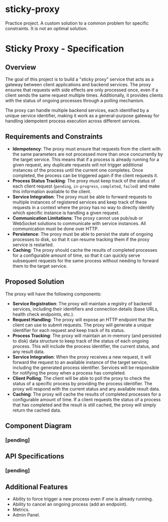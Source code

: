# sticky-proxy
Practice project. A custom solution to a common problem for specific constraints. It is not an optimal solution.

# Sticky Proxy - Specification

## Overview
The goal of this project is to build a "sticky proxy" service that acts as a gateway between client applications and backend services. The proxy ensures that requests with side effects are only processed once, even if a client sends the same request multiple times. Additionally, it provides clients with the status of ongoing processes through a polling mechanism.

The proxy can handle multiple backend services, each identified by a unique service identifier, making it work as a general-purpose gateway for handling idempotent process execution across different services.

## Requirements and Constraints
- **Idempotency**: The proxy must ensure that requests from the client with the same parameters are not processed more than once concurrently by the target service. This means that if a process is already running for a given request, any duplicate requests will not trigger additional instances of the process until the current one completes. Once completed, the process can be triggered again if the client requests it.
- **Process Status Tracking**: The proxy must keep track of the status of each client request (`pending`, `in-progress`, `completed`, `failed`) and make this information available to the client.
- **Service Integration**: The proxy must be able to forward requests to multiple instances of registered services and keep track of these requests in a context where the proxy has no way to directly identify which specific instance is handling a given request.
- **Communication Limitations**: The proxy cannot use pub/sub or WebSocket solutions to communicate with service instances. All communication must be done over HTTP.
- **Persistence**: The proxy must be able to persist the state of ongoing processes to disk, so that it can resume tracking them if the proxy service is restarted.
- **Caching**: The proxy should cache the results of completed processes for a configurable amount of time, so that it can quickly serve subsequent requests for the same process without needing to forward them to the target service.

## Proposed Solution
The proxy will have the following components:

- **Service Registration**: The proxy will maintain a registry of backend services, including their identifiers and connection details (base URLs, health check endpoints, etc.).
- **Request Handling**: The proxy will expose an HTTP endpoint that the client can use to submit requests. The proxy will generate a unique identifier for each request and keep track of its status.
- **Process Tracking**: The proxy will maintain an in-memory (and persisted to disk) data structure to keep track of the status of each ongoing process. This will include the process identifier, the current status, and any result data.
- **Service Integration**: When the proxy receives a new request, it will forward the request to an available instance of the target service, including the generated process identifier. Services will be responsible for notifying the proxy when a process has completed.
- **Client Polling**: The client will be able to poll the proxy to check the status of a specific process by providing the process identifier. The proxy will respond with the current status and any available result data.
- **Caching**: The proxy will cache the results of completed processes for a configurable amount of time. If a client requests the status of a process that has completed and the result is still cached, the proxy will simply return the cached data.

## Component Diagram

### [pending]

## API Specifications

### [pending]

## Additional Features 
- Ability to force trigger a new process even if one is already running.
- Ability to cancel an ongoing process (add an endpoint).
- Metrics.
- Admin Panel.

